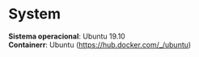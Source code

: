 # System
**Sistema operacional**: Ubuntu 19.10  
**Containerr**: Ubuntu (https://hub.docker.com/_/ubuntu)